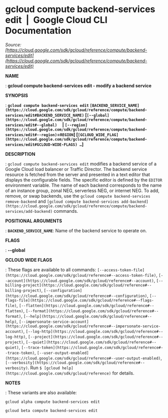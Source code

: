 # gcloud compute backend-services edit  |  Google Cloud CLI Documentation

*Source: [https://cloud.google.com/sdk/gcloud/reference/compute/backend-services/edit](https://cloud.google.com/sdk/gcloud/reference/compute/backend-services/edit)*

**NAME**

: **gcloud compute backend-services edit - modify a backend service**

**SYNOPSIS**

: **`gcloud compute backend-services edit` `[BACKEND_SERVICE_NAME](https://cloud.google.com/sdk/gcloud/reference/compute/backend-services/edit#BACKEND_SERVICE_NAME)` [`[--global](https://cloud.google.com/sdk/gcloud/reference/compute/backend-services/edit#--global)`     | `[--region](https://cloud.google.com/sdk/gcloud/reference/compute/backend-services/edit#--region)`=`REGION`] [`[GCLOUD_WIDE_FLAG](https://cloud.google.com/sdk/gcloud/reference/compute/backend-services/edit#GCLOUD-WIDE-FLAGS) …`]**

**DESCRIPTION**

: `gcloud compute backend-services edit` modifies a backend service of
a Google Cloud load balancer or Traffic Director. The backend service resource
is fetched from the server and presented in a text editor that displays the
configurable fields.
The specific editor is defined by the
``EDITOR`` environment variable.
The name of each backend corresponds to the name of an instance group, zonal
NEG, serverless NEG, or internet NEG.
To add, remove, or swap backends, use the `gcloud compute backend-services
remove-backend` and `[gcloud compute
backend-services add-backend](https://cloud.google.com/sdk/gcloud/reference/compute/backend-services/add-backend)` commands.

**POSITIONAL ARGUMENTS**

: **`BACKEND_SERVICE_NAME`**:
Name of the backend service to operate on.

**FLAGS**

: **--global**

**GCLOUD WIDE FLAGS**

: These flags are available to all commands: `[--access-token-file](https://cloud.google.com/sdk/gcloud/reference#--access-token-file)`,
`[--account](https://cloud.google.com/sdk/gcloud/reference#--account)`, `[--billing-project](https://cloud.google.com/sdk/gcloud/reference#--billing-project)`,
`[--configuration](https://cloud.google.com/sdk/gcloud/reference#--configuration)`,
`[--flags-file](https://cloud.google.com/sdk/gcloud/reference#--flags-file)`,
`[--flatten](https://cloud.google.com/sdk/gcloud/reference#--flatten)`, `[--format](https://cloud.google.com/sdk/gcloud/reference#--format)`, `[--help](https://cloud.google.com/sdk/gcloud/reference#--help)`, `[--impersonate-service-account](https://cloud.google.com/sdk/gcloud/reference#--impersonate-service-account)`,
`[--log-http](https://cloud.google.com/sdk/gcloud/reference#--log-http)`,
`[--project](https://cloud.google.com/sdk/gcloud/reference#--project)`, `[--quiet](https://cloud.google.com/sdk/gcloud/reference#--quiet)`, `[--trace-token](https://cloud.google.com/sdk/gcloud/reference#--trace-token)`, `[--user-output-enabled](https://cloud.google.com/sdk/gcloud/reference#--user-output-enabled)`,
`[--verbosity](https://cloud.google.com/sdk/gcloud/reference#--verbosity)`.
Run `$ [gcloud help](https://cloud.google.com/sdk/gcloud/reference)` for details.

**NOTES**

: These variants are also available:

```
gcloud alpha compute backend-services edit
```

```
gcloud beta compute backend-services edit
```
